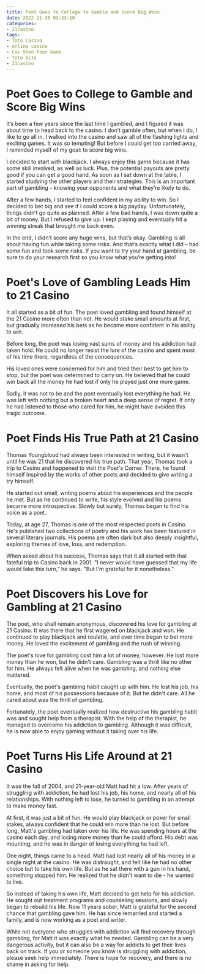 ```yaml
---
title: Poet Goes to College to Gamble and Score Big Wins
date: 2022-11-30 03:33:10
categories:
- 21casino
tags:
- Toto Casino
- online casino
- Cai Shen Four Game
- Toto Site
- 21casino
---
```



#  Poet Goes to College to Gamble and Score Big Wins

It’s been a few years since the last time I gambled, and I figured it was about time to head back to the casino. I don’t gamble often, but when I do, I like to go all in. I walked into the casino and saw all of the flashing lights and exciting games. It was so tempting! But before I could get too carried away, I reminded myself of my goal: to score big wins.

I decided to start with blackjack. I always enjoy this game because it has some skill involved, as well as luck. Plus, the potential payouts are pretty good if you can get a good hand. As soon as I sat down at the table, I started studying the other players and their strategies. This is an important part of gambling – knowing your opponents and what they’re likely to do.

After a few hands, I started to feel confident in my ability to win. So I decided to bet big and see if I could score a big payday. Unfortunately, things didn’t go quite as planned. After a few bad hands, I was down quite a bit of money. But I refused to give up. I kept playing and eventually hit a winning streak that brought me back even.

In the end, I didn’t score any huge wins, but that’s okay. Gambling is all about having fun while taking some risks. And that’s exactly what I did – had some fun and took some risks. If you want to try your hand at gambling, be sure to do your research first so you know what you’re getting into!

#  Poet's Love of Gambling Leads Him to 21 Casino

It all started as a bit of fun. The poet loved gambling and found himself at the 21 Casino more often than not. He would stake small amounts at first, but gradually increased his bets as he became more confident in his ability to win.

Before long, the poet was losing vast sums of money and his addiction had taken hold. He could no longer resist the lure of the casino and spent most of his time there, regardless of the consequences.

His loved ones were concerned for him and tried their best to get him to stop, but the poet was determined to carry on. He believed that he could win back all the money he had lost if only he played just one more game.

Sadly, it was not to be and the poet eventually lost everything he had. He was left with nothing but a broken heart and a deep sense of regret. If only he had listened to those who cared for him, he might have avoided this tragic outcome.

#  Poet Finds His True Path at 21 Casino

Thomas Youngblood had always been interested in writing, but it wasn't until he was 21 that he discovered his true path. That year, Thomas took a trip to Casino and happened to visit the Poet's Corner. There, he found himself inspired by the works of other poets and decided to give writing a try himself.

He started out small, writing poems about his experiences and the people he met. But as he continued to write, his style evolved and his poems became more introspective. Slowly but surely, Thomas began to find his voice as a poet.

Today, at age 27, Thomas is one of the most respected poets in Casino. He's published two collections of poetry and his work has been featured in several literary journals. His poems are often dark but also deeply insightful, exploring themes of love, loss, and redemption.

When asked about his success, Thomas says that it all started with that fateful trip to Casino back in 2001. "I never would have guessed that my life would take this turn," he says. "But I'm grateful for it nonetheless."

#  Poet Discovers his Love for Gambling at 21 Casino

The poet, who shall remain anonymous, discovered his love for gambling at 21 Casino. It was there that he first wagered on blackjack and won. He continued to play blackjack and roulette, and over time began to bet more money. He loved the excitement of gambling and the rush of winning.

The poet's love for gambling cost him a lot of money, however. He lost more money than he won, but he didn't care. Gambling was a thrill like no other for him. He always felt alive when he was gambling, and nothing else mattered.

Eventually, the poet's gambling habit caught up with him. He lost his job, his home, and most of his possessions because of it. But he didn't care. All he cared about was the thrill of gambling.

Fortunately, the poet eventually realized how destructive his gambling habit was and sought help from a therapist. With the help of the therapist, he managed to overcome his addiction to gambling. Although it was difficult, he is now able to enjoy gaming without it taking over his life.

#  Poet Turns His Life Around at 21 Casino

It was the fall of 2004, and 21-year-old Matt had hit a low. After years of struggling with addiction, he had lost his job, his home, and nearly all of his relationships. With nothing left to lose, he turned to gambling in an attempt to make money fast.

At first, it was just a bit of fun. He would play blackjack or poker for small stakes, always confident that he could win more than he lost. But before long, Matt's gambling had taken over his life. He was spending hours at the casino each day, and losing more money than he could afford. His debt was mounting, and he was in danger of losing everything he had left.

One night, things came to a head. Matt had lost nearly all of his money in a single night at the casino. He was distraught, and felt like he had no other choice but to take his own life. But as he sat there with a gun in his hand, something stopped him. He realized that he didn't want to die - he wanted to live.

So instead of taking his own life, Matt decided to get help for his addiction. He sought out treatment programs and counseling sessions, and slowly began to rebuild his life. Now 11 years sober, Matt is grateful for the second chance that gambling gave him. He has since remarried and started a family, and is now working as a poet and writer.

While not everyone who struggles with addiction will find recovery through gambling, for Matt it was exactly what he needed. Gambling can be a very dangerous activity, but it can also be a way for addicts to get their lives back on track. If you or someone you know is struggling with addiction, please seek help immediately. There is hope for recovery, and there is no shame in asking for help.